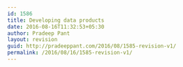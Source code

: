 ```yaml
---
id: 1586
title: Developing data products
date: 2016-08-16T11:32:53+05:30
author: Pradeep Pant
layout: revision
guid: http://pradeeppant.com/2016/08/1585-revision-v1/
permalink: /2016/08/16/1585-revision-v1/
---
```

